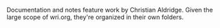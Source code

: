 Documentation and notes feature work by Christian Aldridge. Given the large scope of wri.org, they're organized in their own folders. 
